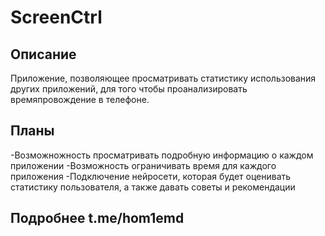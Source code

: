 # ScreenCtrl

## Описание
Приложение, позволяющее просматривать статистику использования других приложений, для того чтобы проанализировать времяпровождение в телефоне.

## Планы
-Возможножность просматривать подробную информацию о каждом приложении
-Возможность ограничивать время для каждого приложения
-Подключение нейросети, которая будет оценивать статистику пользователя, а также давать советы и рекомендации

## Подробнее t.me/hom1emd